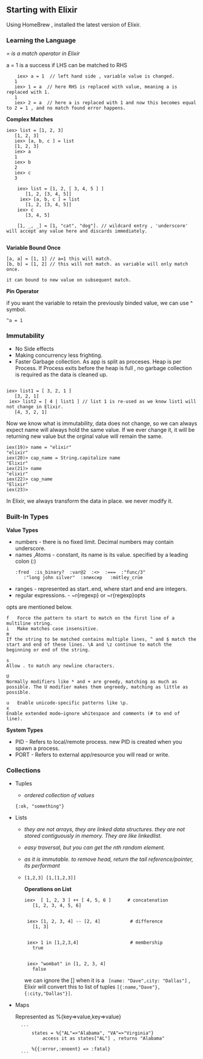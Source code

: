 ## Starting with Elixir 

Using HomeBrew , installed the latest version of Elixir. 


### Learning the Language

*= is a match operator in Elixir*

a = 1 is a success if LHS can be matched to RHS

```
	iex>​ a = 1  // left hand side , variable value is changed. 
​ 	1
​ 	​iex>​ 1 = a  // here RHS is replaced with value, meaning a is replaced with 1.
​ 	1
​ 	​iex>​ 2 = a  // here a is replaced with 1 and now this becomes equal to 2 = 1 , and no match found error happens. 
```

**Complex Matches**

```
iex>​ list = [1, 2, 3]
​ 	[1, 2, 3]
​ 	​iex>​ [a, b, c ] = list
​ 	[1, 2, 3]
​ 	​iex>​ a
​ 	1
​ 	​iex>​ b
​ 	2
​ 	​iex>​ c
​ 	3

	​iex>​ list = [1, 2, [ 3, 4, 5 ] ]
	​ 	[1, 2, [3, 4, 5]]
	​ iex>​ [a, b, c ] = list
	​ 	[1, 2, [3, 4, 5]]
	​iex>​ c
	​ 	[3, 4, 5]
	
	[1, _, _] = [1, ​"​​cat"​, ​"​​dog"​]. // wildcard entry , 'underscore' will accept any value here and discards immediately.
	

```

**Variable Bound Once**

```
[a, a] = [1, 1] // a=1 this will match.
[b, b] = [1, 2] // this will not match. as variable will only match once.

it can bound to new value on subsequent match.

```


**Pin Operator**

if you want the variable to retain the previously binded value, we can use ^ symbol. 

```
^a = 1
```


### Immutability

- No Side effects
- Making concurrency less frighting.
- Faster Garbage collection.  As app is split as proceses. Heap is per Process. If Process exits before the heap is full , no garbage collection is required as the data is cleaned up.

```

​iex>​ list1 = [ 3, 2, 1 ]
​ 	[3, 2, 1]
​ iex>​ list2 = [ 4 | list1 ] // list 1 is re-used as we know list1 will not change in Elixir.
​ 	[4, 3, 2, 1]
```

Now we know what is immutability, data does not change, so we can always expect name will always hold the same value. If we ever change it, it will be returning new value but the orginal value will remain the same. 

```
iex(19)> name = "elixir"
"elixir"
iex(20)> cap_name = String.capitalize name
"Elixir"
iex(21)> name
"elixir"
iex(22)> cap_name
"Elixir"
iex(23)>
```




In Elixir, we always transform the data in place. we never modify it. 


### Built-In Types

**Value Types**

- numbers  - there is no fixed limit. Decimal numbers may contain underscore.
- names ,Atoms - constant, its name is its value. specified by a leading colon (:)
	```
	​:fred​  ​:is_binary?​  ​:var@2​  ​:<>​  ​:===​  ​:"func/3"​
	​ 	​:"long john silver"​  ​:эликсир​   ​:mötley_crüe​
	```
- ranges  - represented as start..end, where start and end are integers.
- regular expressions. - ~r{regexp} or ~r{regexp}opts

opts are mentioned below. 



```
f	Force the pattern to start to match on the first line of a multiline string.
i	Make matches case insensitive.
m	
If the string to be matched contains multiple lines, ^ and $ match the start and end of these lines. \A and \z continue to match the beginning or end of the string.

s	
Allow . to match any newline characters.

U	
Normally modifiers like * and + are greedy, matching as much as possible. The U modifier makes them ungreedy, matching as little as possible.

u	Enable unicode-specific patterns like \p.
x	
Enable extended mode—ignore whitespace and comments (# to end of line).
```

**System Types**

- PID - Refers to local/remote process. new PID is created when you spawn a process.
-  PORT - Refers to external app/resource you will read or write. 



### Collections


- Tuples 
	- *ordered collection of values* 
	```
	{:ok, "something"} 
	```

- Lists

	- *they are not arrays, they are linked data structures. they are not stored contiguously in memory. They are like linkedlist.*

	- *easy traversal, but you can get the nth random element.*

	- *as it is immutable. to remove head, return the tail reference/pointer, its performant*

	- 	```
		[1,2,3] [1,[1,2,3]]
		```
		
		**Operations on List**
		
		
		```
		​iex>​  [ 1, 2, 3 ] ++ [ 4, 5, 6 ]      ​# concatenation​
		​ 	[1, 2, 3, 4, 5, 6]
		
		
		​ iex>​ [1, 2, 3, 4] -- [2, 4]           ​# difference​
		​ 	[1, 3]
		
		
		​ iex>​ 1 ​in​ [1,2,3,4]                   ​# membership​
		​ 	true
		
		
		​ iex>​ ​"​​wombat"​ ​in​ [1, 2, 3, 4]
		​ 	false
		```

		we can ignore the [] when it is a ``` [name: "Dave",city: "Dallas"]``` , Elixir will convert this to list of tuples ```[{:name,"Dave"},{:city,"Dallas"}]```.




- Maps


	 Represented as %{key=>value,key=>value}
	
	  	```
	 		states = %{"AL"=>"Alabama", "VA"=>"Virginia"}
				access it as states["AL"] , returns "Alabama"
	  
	 		%{{:error,:enoent} => :fatal}
		```
		
		
	 
